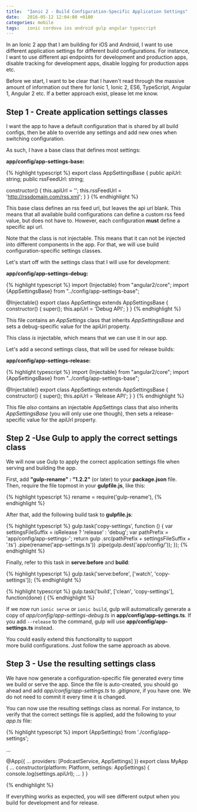 ```yaml
---
title:  "Ionic 2 - Build Configuration-Specific Application Settings"
date:   2016-05-12 12:04:00 +0100
categories: mobile
tags: 	ionic cordova ios android gulp angular typescript
---
```



In an Ionic 2 app that I am building for iOS and Android, I want to use different
application settings for different build configurations. For instance, I want to
use different api endpoints for development and production apps, disable tracking
for development apps, disable logging for production apps etc.

Before we start, I want to be clear that I haven't read through the massive amount
of information out there for Ionic 1, Ionic 2, ES6, TypeScript, Angular 1, Angular
2 etc. If a better approach exist, please let me know.



## Step 1 - Create application settings classes

I want the app to have a default configuration that is shared by all build configs,
then be able to override any settings and add new ones when switching configuration.


As such, I have a base class that defines most settings:

**app/config/app-settings-base:**

{% highlight typescript %}
export class AppSettingsBase {
  public apiUrl: string;
  public rssFeedUrl: string;

  constructor() {
     this.apiUrl = '';
     this.rssFeedUrl = 'http://rssdomain.com/rss.xml';
  }
}
{% endhighlight %}

This base class defines an rss feed url, but leaves the api url blank. This means
that all available build configurations can define a custom rss feed value, but
does not have to. However, each configuration **must** define a specific api url.

Note that the class is not injectable. This means that it can not be injected into
different components in the app. For that, we will use build configuration-specific
settings classes.


Let's start off with the settings class that I will use for development:

**app/config/app-settings-debug:**

{% highlight typescript %}
import {Injectable} from "angular2/core";
import {AppSettingsBase} from "../config/app-settings-base";

@Injectable()
export class AppSettings extends AppSettingsBase {
  constructor() {
    super();
    this.apiUrl = 'Debug API';
  }
}
{% endhighlight %}

This file contains an *AppSettings* class that inherits *AppSettingsBase* and sets
a debug-specific value for the apiUrl property.

This class *is* injectable, which means that we can use it in our app.


Let's add a second settings class, that will be used for release builds:

**app/config/app-settings-release:**

{% highlight typescript %}
import {Injectable} from "angular2/core";
import {AppSettingsBase} from "../config/app-settings-base";

@Injectable()
export class AppSettings extends AppSettingsBase {
  constructor() {
    super();
    this.apiUrl = 'Release API';
  }
}
{% endhighlight %}

This file *also* contains an injectable AppSettings class that also inherits
*AppSettingsBase* (you will only use one though), then sets a release-specific
value for the apiUrl property.



## Step 2 -Use Gulp to apply the correct settings class

We will now use Gulp to apply the correct application settings file when serving
and building the app.

First, add **"gulp-rename" : "1.2.2"** (or later) to your **package.json** file.
Then, require the file topmost in your **gulpfile.js**, like this:

{% highlight typescript %}
rename = require('gulp-rename'),
{% endhighlight %}

After that, add the following build task to **gulpfile.js**:

{% highlight typescript %}
gulp.task('copy-settings', function () {
  var settingsFileSuffix = isRelease ? 'release' : 'debug';
  var pathPrefix = 'app/config/app-settings-';
  return gulp
    .src(pathPrefix + settingsFileSuffix + '.ts')
    .pipe(rename('app-settings.ts'))
    .pipe(gulp.dest('app/config/'));
});
{% endhighlight %}

Finally, refer to this task in **serve:before** and **build**:

{% highlight typescript %}
gulp.task('serve:before', ['watch', 'copy-settings']);
{% endhighlight %}

{% highlight typescript %}
gulp.task('build', ['clean', 'copy-settings'], function(done) {
{% endhighlight %}

If we now run `ionic serve` or `ionic build`, gulp will automatically generate a
copy of *app/config/app-settings-debug.ts* in **app/config/app-settings.ts**. If
you add `--release` to the command, gulp will use **app/config/app-settings.ts**
instead.

You could easily extend this functionality to support more build configurations.
Just follow the same approach as above.



## Step 3 - Use the resulting settings class

We have now generate a configuration-specific file generated every time we build
or serve the app. Since the file is auto-created, you should go ahead and add
*app/config/app-settings.ts* to *.gitignore*, if you have one. We do not need to
commit it every time it is changed.

You can now use the resulting settings class as normal. For instance, to verify
that the correct settings file is applied, add the following to your *app.ts* file:

{% highlight typescript %}
import {AppSettings} from './config/app-settings';

...

@App({
  ...
  providers: [PodcastService, AppSettings]
})
  export class MyApp {
    ...
    constructor(platform: Platform, settings: AppSettings) {
       console.log(settings.apiUrl);
       ...
  }
}

{% endhighlight %}

If everything works as expected, you will see different output when you build for
development and for release.

